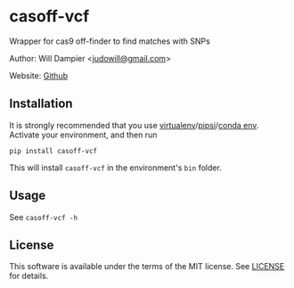 # casoff-vcf #

Wrapper for cas9 off-finder to find matches with SNPs

Author: Will Dampier <<judowill@gmail.com>>

Website: [Github][]

[Github]: https://github.com/DamLabResources/casoff-vcf#casoff-vcf


## Installation ##

It is strongly recommended that you use [virtualenv][]/[pipsi][]/[conda env][].
Activate your environment, and then run

    pip install casoff-vcf

This will install `casoff-vcf` in the environment's `bin` folder.

[virtualenv]: http://docs.python-guide.org/en/latest/dev/virtualenvs/
[pipsi]: https://github.com/mitsuhiko/pipsi#pipsi
[conda env]: http://conda.pydata.org/docs/using/envs.html


## Usage ##

See `casoff-vcf -h`


## License ##

This software is available under the terms of the MIT license. See [LICENSE][]
for details.

[LICENSE]: LICENSE
